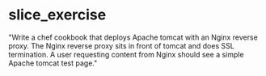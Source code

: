 # slice_exercise

"Write a chef cookbook that deploys Apache tomcat with an Nginx reverse proxy. The Nginx reverse proxy sits in front of tomcat and does SSL termination. A user requesting content from Nginx should see a simple Apache tomcat test page."
